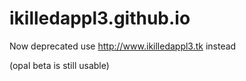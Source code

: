 # ikilledappl3.github.io
Now deprecated use http://www.ikilledappl3.tk instead

(opal beta is still usable)
